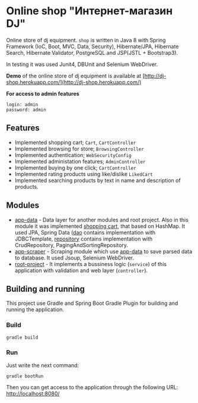 # Online shop "Интернет-магазин DJ"
Online store of dj equipment. `shop` is written in Java 8 with Spring Framework (IoC, Boot, MVC, Data, Security), Hibernate/JPA, Hibernate Search, Hibernate Validator, PostgreSQL and JSP(JSTL + Bootstrap3). 

In testing it was used Junit4, DBUnit and Selenium WebDriver.

**Demo** of the online store of dj equipment is available at [http://dj-shop.herokuapp.com/](http://dj-shop.herokuapp.com/)

**For access to admin features**

```
login: admin
password: admin
```

## Features
* Implemented shopping cart; `Cart`, `CartController`
* Implemented browsing for store; `BrowsingController`
* Implemented authentication; `WebSecurityConfig`
* Implemented administation features; `AdminController`
* Implemented buying by one click; `CartController`
* Implemented rating products using like/dislike `LikedCart`
* Implemented searching products by text in name and description of products.

## Modules 
* [app-data](https://github.com/tkaczenko/shop/tree/master/app-data) - Data layer for another modules and root project. Also in this module it was implemented [shopping cart](https://github.com/tkaczenko/shop/blob/master/app-data/src/main/java/io/github/tkaczenko/session/Cart.java), that based on HashMap. It used JPA, Spring Data ([dao](https://github.com/tkaczenko/shop/tree/master/app-data/src/main/java/io/github/tkaczenko/dao) contains implementation with JDBCTemplate, [repository](https://github.com/tkaczenko/shop/tree/master/app-data/src/main/java/io/github/tkaczenko/repository) contains implementation with CrudRepository, PagingAndSortingRepository.
* [app-scraper](https://github.com/tkaczenko/shop/tree/master/app-scraper) - Scraping module which use [app-data](https://github.com/tkaczenko/shop/tree/master/app-data) to save parsed data to database. It used Jsoup, Selenium WebDriver.
* [root-project](https://github.com/tkaczenko/shop/tree/master/src) - It implements a bussiness logic (`service`) of this application with validation and web layer (`controller`).

## Building and running
This project use Gradle and Spring Boot Gradle Plugin for building and running the application.

### Build

`gradle build`

### Run
Just write the next command:

`gradle bootRun`

Then you can get access to the application through the following URL:
[http://localhost:8080/](http://localhost:8080/)

